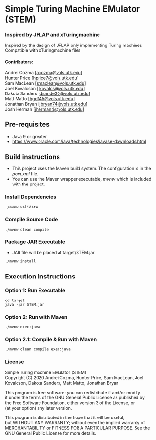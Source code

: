 # Simple Turing Machine EMulator (STEM)

### Inspired by JFLAP and xTuringmachine
Inspired by the design of JFLAP only implementing Turing machines  
Compatible with xTuringmachine files  
#### Contributors:
Andrei Cozma [acozma@vols.utk.edu]     
Hunter Price [hprice7@vols.utk.edu]   
Sam MacLean [smaclean@vols.utk.edu]   
Joel Kovalcson [jkovalcs@vols.utk.edu]    
Dakota Sanders [dsande30@vols.utk.edu]   
Matt Matto [hgd145@vols.utk.edu]   
Jonathan Bryan [jbryan74@vols.utk.edu]   
Josh Herman [jherman4@vols.utk.edu]   

## Pre-requisites
- Java 9 or greater
- https://www.oracle.com/java/technologies/javase-downloads.html


## Build instructions
- This project uses the Maven build system. The configuration is in the _pom.xml_ file.
- You can use the Maven wrapper executable, _mvnw_ which is included with the project.

### Install Dependencies
```
./mvnw validate
```

### Compile Source Code
```
./mvnw clean compile
```

### Package JAR Executable
- JAR file will be placed at target/STEM.jar
```
./mvnw install
```

## Execution Instructions

### Option 1: Run Executable
```
cd target
java -jar STEM.jar
```

### Option 2: Run with Maven
```
./mvnw exec:java
```

### Option 2.1: Compile & Run with Maven
```
./mvnw clean compile exec:java
```
  
### License
Simple Turing machine EMulator (STEM)  
Copyright (C) 2020 Andrei Cozma, Hunter Price, Sam MacLean,  Joel Kovalcson, Dakota Sanders, Matt Matto, Jonathan Bryan

This program is free software: you can redistribute it and/or modify  
it under the terms of the GNU General Public License as published by  
the Free Software Foundation, either version 3 of the License, or  
(at your option) any later version.

This program is distributed in the hope that it will be useful,  
but WITHOUT ANY WARRANTY; without even the implied warranty of  
MERCHANTABILITY or FITNESS FOR A PARTICULAR PURPOSE.  See the  
GNU General Public License for more details.
